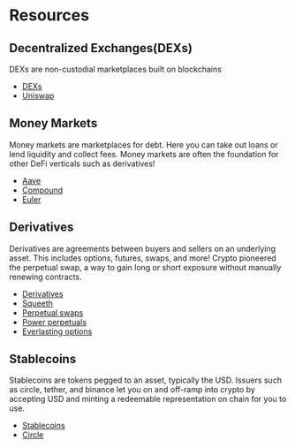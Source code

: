 # Resources
## Decentralized Exchanges(DEXs)
DEXs are non-custodial marketplaces built on blockchains
- [DEXs](https://github.com/0xperp/awesome-amm)
- [Uniswap](https://uniswap.org/)

## Money Markets
Money markets are marketplaces for debt. Here you can take out loans or lend liquidity and collect fees. Money markets are often the foundation for other DeFi verticals such as derivatives!
- [Aave](https://aave.com/)
- [Compound](https://compound.finance/)
- [Euler](https://www.euler.finance/)

## Derivatives
Derivatives are agreements between buyers and sellers on an underlying asset. This includes options, futures, swaps, and more! Crypto pioneered the perpetual swap, a way to gain long or short exposure without manually renewing contracts.
- [Derivatives](https://github.com/0xperp/defi-derivatives)
- [Squeeth](https://github.com/0xperp/awesome-squeeth)
- [Perpetual swaps](https://research.paradigm.xyz/cartoon-guide-to-perps)
- [Power perpetuals](https://www.paradigm.xyz/2021/08/power-perpetuals)
- [Everlasting options](https://www.paradigm.xyz/2021/05/everlasting-options#perpetual-futures)

## Stablecoins
Stablecoins are tokens pegged to an asset, typically the USD. Issuers such as circle, tether, and binance let you on and off-ramp into crypto by accepting USD and minting a redeemable representation on chain for you to use. 
- [Stablecoins](https://github.com/0xperp/awesome-stablecoins)
- [Circle](https://www.circle.com/en/)

